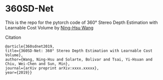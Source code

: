 # 360SD-Net
This is the repo for the pytorch code of 360&deg; Stereo Depth Estimation with Learnable Cost Volume by [Ning-Hsu Wang](http://albert100121.github.io/)

Citation
```
@article{360sdnet2019,
title={360SD-Net: 360° Stereo Depth Estimation with Learnable Cost Volume},
author={Wang, Ning-Hsu and Solarte, Bolivar and Tsai, Yi-Hsuan and Chiu, Wei-Chen and Sun, Min},
journal={arXiv preprint arXiv:xxxx.xxxxx},
year={2019}}
```
